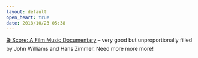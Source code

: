 ```yaml
---
layout: default
open_heart: true
date: 2018/10/23 05:38
---
```


[🎬 Score: A Film Music Documentary](https://www.imdb.com/title/tt4207112/) – very good but unproportionally filled by John Williams and Hans Zimmer. Need more more more!
